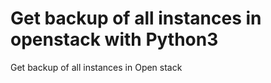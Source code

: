 # Get backup of all instances in openstack with Python3
Get backup of all instances in Open stack

<python3 backup.py>
